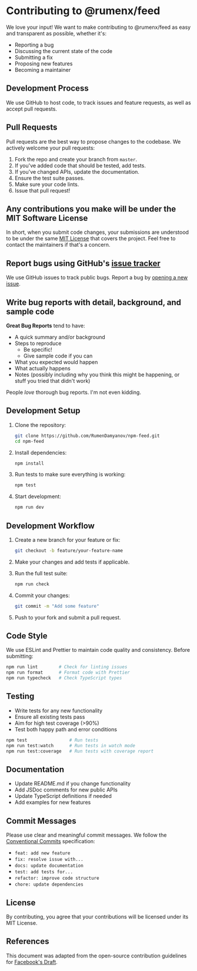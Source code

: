 # Contributing to @rumenx/feed

We love your input! We want to make contributing to @rumenx/feed as easy and transparent as possible, whether it's:

- Reporting a bug
- Discussing the current state of the code
- Submitting a fix
- Proposing new features
- Becoming a maintainer

## Development Process

We use GitHub to host code, to track issues and feature requests, as well as accept pull requests.

## Pull Requests

Pull requests are the best way to propose changes to the codebase. We actively welcome your pull requests:

1. Fork the repo and create your branch from `master`.
2. If you've added code that should be tested, add tests.
3. If you've changed APIs, update the documentation.
4. Ensure the test suite passes.
5. Make sure your code lints.
6. Issue that pull request!

## Any contributions you make will be under the MIT Software License

In short, when you submit code changes, your submissions are understood to be under the same [MIT License](http://choosealicense.com/licenses/mit/) that covers the project. Feel free to contact the maintainers if that's a concern.

## Report bugs using GitHub's [issue tracker](https://github.com/RumenDamyanov/npm-feed/issues)

We use GitHub issues to track public bugs. Report a bug by [opening a new issue](https://github.com/RumenDamyanov/npm-feed/issues/new).

## Write bug reports with detail, background, and sample code

**Great Bug Reports** tend to have:

- A quick summary and/or background
- Steps to reproduce
  - Be specific!
  - Give sample code if you can
- What you expected would happen
- What actually happens
- Notes (possibly including why you think this might be happening, or stuff you tried that didn't work)

People *love* thorough bug reports. I'm not even kidding.

## Development Setup

1. Clone the repository:
   ```bash
   git clone https://github.com/RumenDamyanov/npm-feed.git
   cd npm-feed
   ```

2. Install dependencies:
   ```bash
   npm install
   ```

3. Run tests to make sure everything is working:
   ```bash
   npm test
   ```

4. Start development:
   ```bash
   npm run dev
   ```

## Development Workflow

1. Create a new branch for your feature or fix:
   ```bash
   git checkout -b feature/your-feature-name
   ```

2. Make your changes and add tests if applicable.

3. Run the full test suite:
   ```bash
   npm run check
   ```

4. Commit your changes:
   ```bash
   git commit -m "Add some feature"
   ```

5. Push to your fork and submit a pull request.

## Code Style

We use ESLint and Prettier to maintain code quality and consistency. Before submitting:

```bash
npm run lint        # Check for linting issues
npm run format      # Format code with Prettier
npm run typecheck   # Check TypeScript types
```

## Testing

- Write tests for any new functionality
- Ensure all existing tests pass
- Aim for high test coverage (>90%)
- Test both happy path and error conditions

```bash
npm test                # Run tests
npm run test:watch      # Run tests in watch mode
npm run test:coverage   # Run tests with coverage report
```

## Documentation

- Update README.md if you change functionality
- Add JSDoc comments for new public APIs
- Update TypeScript definitions if needed
- Add examples for new features

## Commit Messages

Please use clear and meaningful commit messages. We follow the [Conventional Commits](https://www.conventionalcommits.org/) specification:

- `feat: add new feature`
- `fix: resolve issue with...`
- `docs: update documentation`
- `test: add tests for...`
- `refactor: improve code structure`
- `chore: update dependencies`

## License

By contributing, you agree that your contributions will be licensed under its MIT License.

## References

This document was adapted from the open-source contribution guidelines for [Facebook's Draft](https://github.com/facebook/draft-js/blob/a9316a723f9e918afde44dea68b5f9f39b7d9b00/CONTRIBUTING.md).